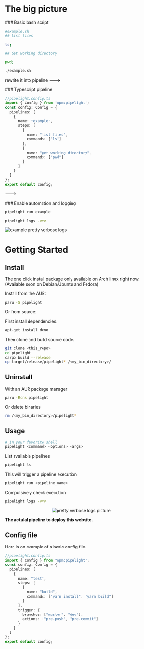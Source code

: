 <script setup>
import Example from '../.vitepress/theme/components/Example.vue';
import Sheet from '../.vitepress/theme/components/Sheet.vue';
</script>

# The big picture

<Sheet>

<Example>
### Basic bash script

```sh
#example.sh
## List files

ls;

## Get working directory

pwd;

```

```sh
./example.sh
```

</Example>

rewrite it into pipeline --->

<Example>
### Typescript pipeline

```ts
//pipelight.config.ts
import { Config } from "npm:pipelight";
const config: Config = {
  pipelines: [
    {
      name: "example",
      steps: [
        {
          name: "list files",
          commands: ["ls"]
        },
        {
          name: "get working directory",
          commands: ["pwd"]
        }
      ]
    }
  ]
};
export default config;
```

</Example>

--->

<Example>
### Enable automation and logging

```sh
pipelight run example
```

```sh
pipelight logs -vvv
```

<img class="sexy" src="/images/example_log_level_4.png" alt="example pretty verbose logs">

</Example>
</Sheet>

# Getting Started

## Install

The one click install package only available on Arch linux right now.
(Available soon on Debian/Ubuntu and Fedora)

Install from the AUR:

```sh
paru -S pipelight
```

Or from source:

First install dependencies.

```sh
apt-get install deno
```

Then clone and build source code.

```sh
git clone <this_repo>
cd pipelight
cargo build --release
cp target/release/pipelight* /<my_bin_directory>/
```

## Uninstall

With an AUR package manager

```bash
paru -Rcns pipelight
```

Or delete binaries

```sh
rm /<my_bin_directory>/pipelight*
```

## Usage

```bash
# in your favorite shell
pipelight <command> <options> <args>
```

List available pipelines

```bash
pipelight ls
```

This will trigger a pipeline execution

```bash
pipelight run <pipeline_name>
```

Compulsively check execution

```bash
pipelight logs -vvv
```

<p align="center">
  <img class="terminal" src="https://doc.pipelight.areskul.com/images/log_level3.png" alt="pretty verbose logs picture">
</p>

**The actulal pipeline to deploy this website.**

## Config file

Here is an example of a basic config file.

```ts
//pipelight.config.ts
import { Config } from "npm:pipelight";
const config: Config = {
  pipelines: [
    {
      name: "test",
      steps: [
        {
          name: "build",
          commands: ["yarn install", "yarn build"]
        }
      ],
      trigger: {
        branches: ["master", "dev"],
        actions: ["pre-push", "pre-commit"]
      }
    }
  ]
};
export default config;
```
